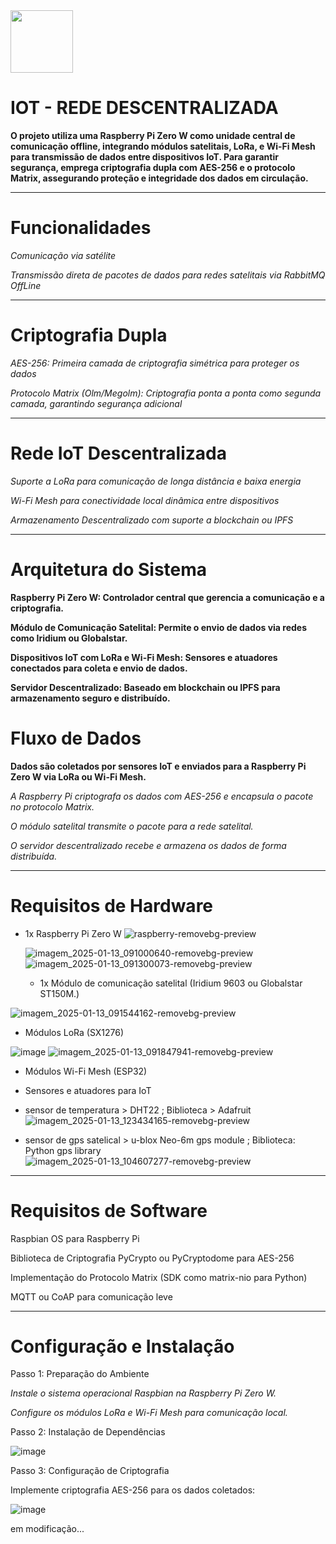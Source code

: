 <img src="https://github.com/user-attachments/assets/4414aaf1-1b84-45ae-9583-dcb1ac726bda" width="100" />

# IOT - REDE DESCENTRALIZADA

**O projeto utiliza uma Raspberry Pi Zero W como unidade central de comunicação offline, integrando módulos satelitais, LoRa, e Wi-Fi Mesh para transmissão de dados entre dispositivos IoT. Para garantir segurança, emprega criptografia dupla com AES-256 e o protocolo Matrix, assegurando proteção e integridade dos dados em circulação.**

---

# Funcionalidades

*Comunicação via satélite*

*Transmissão direta de pacotes de dados para redes satelitais via RabbitMQ OffLine*

---

# Criptografia Dupla

*AES-256: Primeira camada de criptografia simétrica para proteger os dados*

*Protocolo Matrix (Olm/Megolm): Criptografia ponta a ponta como segunda camada, garantindo segurança adicional*

---

# Rede IoT Descentralizada

*Suporte a LoRa para comunicação de longa distância e baixa energia*

*Wi-Fi Mesh para conectividade local dinâmica entre dispositivos*

*Armazenamento Descentralizado com suporte a blockchain ou IPFS*

---

# Arquitetura do Sistema

**Raspberry Pi Zero W: Controlador central que gerencia a comunicação e a criptografia.**

**Módulo de Comunicação Satelital: Permite o envio de dados via redes como Iridium ou Globalstar.**

**Dispositivos IoT com LoRa e Wi-Fi Mesh: Sensores e atuadores conectados para coleta e envio de dados.**

**Servidor Descentralizado: Baseado em blockchain ou IPFS para armazenamento seguro e distribuído.**


# Fluxo de Dados


**Dados são coletados por sensores IoT e enviados para a Raspberry Pi Zero W via LoRa ou Wi-Fi Mesh.**

*A Raspberry Pi criptografa os dados com AES-256 e encapsula o pacote no protocolo Matrix.*

*O módulo satelital transmite o pacote para a rede satelital.*

*O servidor descentralizado recebe e armazena os dados de forma distribuída.*

---

# Requisitos de Hardware

- 1x Raspberry Pi Zero W
  ![raspberry-removebg-preview](https://github.com/user-attachments/assets/e4405543-d0d9-48d8-b7a1-d02098d01566)


  ![imagem_2025-01-13_091000640-removebg-preview](https://github.com/user-attachments/assets/59c5c5c0-b42c-43cc-ba0f-62ef7aa702e5)
  ![imagem_2025-01-13_091300073-removebg-preview](https://github.com/user-attachments/assets/340e92cd-54f9-42a0-b94a-5f4eb0d2576e)

  - 1x Módulo de comunicação satelital (Iridium 9603 ou Globalstar ST150M.)


![imagem_2025-01-13_091544162-removebg-preview](https://github.com/user-attachments/assets/31c3ec93-2ee7-4930-a12a-60ba71340850)
- Módulos LoRa (SX1276)

![image](https://github.com/user-attachments/assets/93971caa-3d48-4142-b3da-e91dd53e7fc1)
![imagem_2025-01-13_091847941-removebg-preview](https://github.com/user-attachments/assets/1c77275f-aeb4-46df-b298-561a317575b6)
- Módulos Wi-Fi Mesh (ESP32)



- Sensores e atuadores para IoT

- sensor de temperatura > DHT22 ; Biblioteca > Adafruit
![imagem_2025-01-13_123434165-removebg-preview](https://github.com/user-attachments/assets/37e0f30d-cf8a-4542-a0f8-36949b898177)


- sensor de gps satelical > u-blox Neo-6m gps module ; Biblioteca: Python gps library
![imagem_2025-01-13_104607277-removebg-preview](https://github.com/user-attachments/assets/3ab07185-d770-4f6d-8016-913f5f21366d)



---


# Requisitos de Software

Raspbian OS para Raspberry Pi

Biblioteca de Criptografia PyCrypto ou PyCryptodome para AES-256

Implementação do Protocolo Matrix (SDK como matrix-nio para Python)

MQTT ou CoAP para comunicação leve


---

# Configuração e Instalação

Passo 1: Preparação do Ambiente

*Instale o sistema operacional Raspbian na Raspberry Pi Zero W.*

*Configure os módulos LoRa e Wi-Fi Mesh para comunicação local.*


Passo 2: Instalação de Dependências

![image](https://github.com/user-attachments/assets/153b39e2-b4dc-4f7e-baf4-9eb0886ee2e6)

Passo 3: Configuração de Criptografia

Implemente criptografia AES-256 para os dados coletados:

![image](https://github.com/user-attachments/assets/88ccde83-cf57-4927-a947-a162af5655a2)


em modificação...



